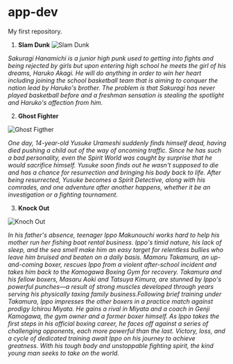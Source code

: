 # app-dev
 My first repository.
1. **Slam Dunk**
![Slam Dunk](https://cdn.animenewsnetwork.com/thumbnails/crop900x350/video/category/117/slam_dunk.jpg)

*Sakuragi Hanamichi is a junior high punk used to getting into fights and being rejected by girls but upon entering high school he meets the girl of his dreams, Haruko Akagi. He will do anything in order to win her heart including joining the school basketball team that is aiming to conquer the nation lead by Haruko's brother. The problem is that Sakuragi has never played basketball before and a freshman sensation is stealing the spotlight and Haruko's affection from him.*

2. **Ghost Fighter**

![Ghost Figther](https://www.ungeek.ph/wp-content/uploads/2018/07/ghost_fighter-696x383.jpg)

*One day, 14-year-old Yusuke Urameshi suddenly finds himself dead, having died pushing a child out of the way of oncoming traffic. Since he has such a bad personality, even the Spirit World was caught by surprise that he would sacrifice himself. Yusuke soon finds out he wasn't supposed to die and has a chance for resurrection and bringing his body back to life. After being resurrected, Yusuke becomes a Spirit Detective, along with his comrades, and one adventure after another happens, whether it be an investigation or a fighting tournament.*

3. **Knock Out**

![Knoch Out](https://cdn.thetealmango.com/wp-content/uploads/2021/11/Hajime-No-Ippo-Watch-Order-1068x561.jpg)

*In his father's absence, teenager Ippo Makunouchi works hard to help his mother run her fishing boat rental business. Ippo's timid nature, his lack of sleep, and the sea smell make him an easy target for relentless bullies who leave him bruised and beaten on a daily basis. Mamoru Takamura, an up-and-coming boxer, rescues Ippo from a violent after-school incident and takes him back to the Kamogawa Boxing Gym for recovery. Takamura and his fellow boxers, Masaru Aoki and Tatsuya Kimura, are stunned by Ippo's powerful punches—a result of strong muscles developed through years serving his physically taxing family business.Following brief training under Takamura, Ippo impresses the other boxers in a practice match against prodigy Ichirou Miyata. He gains a rival in Miyata and a coach in Genji Kamogawa, the gym owner and a former boxer himself. As Ippo takes the first steps in his official boxing career, he faces off against a series of challenging opponents, each more powerful than the last. Victory, loss, and a cycle of dedicated training await Ippo on his journey to achieve greatness. With his tough body and unstoppable fighting spirit, the kind young man seeks to take on the world.*

